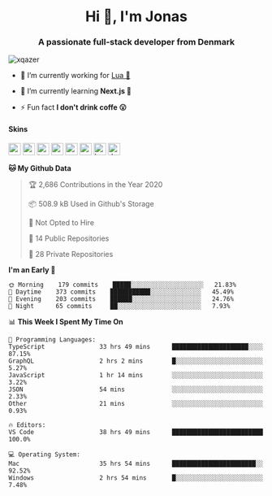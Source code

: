 <h1 align="center">Hi 👋, I'm Jonas</h1>
<h3 align="center">A passionate full-stack developer from Denmark</h3>

<p align="left"> <img src="https://komarev.com/ghpvc/?username=xqazer" alt="xqazer" /> </p>

- 🔭 I’m currently working for [Lua 🥰](https://lua.work) 

- 🌱 I’m currently learning **Next.js 🤯**

<!--- - 👨‍💻 All of my projects are available at [xqazer.github.io](xqazer.github.io) -->

- ⚡ Fun fact **I don't drink coffe 😮**

<h4>Skins</h4>
<p align="left">
  <img src="https://devicons.github.io/devicon/devicon.git/icons/react/react-original-wordmark.svg" alt="react" width="24" height="24"/>
  <img src="https://cdn.worldvectorlogo.com/logos/nextjs-3.svg" alt="nextjs" width="24" height="24"/>
  <img src="https://devicons.github.io/devicon/devicon.git/icons/typescript/typescript-original.svg" alt="typescript" width="24" height="24"/>
  <img src="https://devicons.github.io/devicon/devicon.git/icons/nodejs/nodejs-original-wordmark.svg" alt="nodejs" width="24" height="24"/>
  <img src="https://devicons.github.io/devicon/devicon.git/icons/postgresql/postgresql-original-wordmark.svg" alt="postgresql" width="24" height="24"/>
  <img src="https://www.vectorlogo.zone/logos/google_cloud/google_cloud-icon.svg" alt="gcp" width="24" height="24"/>
  <img src="https://www.vectorlogo.zone/logos/kubernetes/kubernetes-icon.svg" alt="kubernetes" width="24" height="24"/>
  <img src="https://devicons.github.io/devicon/devicon.git/icons/dot-net/dot-net-original-wordmark.svg" alt="dotnet" width="24" height="24"/>
</p>

<!--START_SECTION:waka-->
**🐱 My Github Data** 

> 🏆 2,686 Contributions in the Year 2020
 > 
> 📦 508.9 kB Used in Github's Storage 
 > 
> 🚫 Not Opted to Hire
 > 
> 📜 14 Public Repositories
 > 
> 🔑 28 Private Repositories 

**I'm an Early 🐤** 

```text
🌞 Morning    179 commits    █████░░░░░░░░░░░░░░░░░░░░   21.83% 
🌆 Daytime    373 commits    ███████████░░░░░░░░░░░░░░   45.49% 
🌃 Evening    203 commits    ██████░░░░░░░░░░░░░░░░░░░   24.76% 
🌙 Night      65 commits     ██░░░░░░░░░░░░░░░░░░░░░░░   7.93%

```


📊 **This Week I Spent My Time On** 

```text
💬 Programming Languages: 
TypeScript               33 hrs 49 mins      █████████████████████░░░░   87.15% 
GraphQL                  2 hrs 2 mins        █░░░░░░░░░░░░░░░░░░░░░░░░   5.27% 
JavaScript               1 hr 14 mins        ░░░░░░░░░░░░░░░░░░░░░░░░░   3.22% 
JSON                     54 mins             ░░░░░░░░░░░░░░░░░░░░░░░░░   2.33% 
Other                    21 mins             ░░░░░░░░░░░░░░░░░░░░░░░░░   0.93%

🔥 Editors: 
VS Code                  38 hrs 49 mins      █████████████████████████   100.0%

💻 Operating System: 
Mac                      35 hrs 54 mins      ███████████████████████░░   92.52% 
Windows                  2 hrs 54 mins       █░░░░░░░░░░░░░░░░░░░░░░░░   7.48%

```


<!--END_SECTION:waka-->

